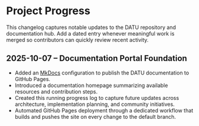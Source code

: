 # Project Progress

This changelog captures notable updates to the DATU repository and documentation hub. Add a dated entry whenever meaningful
work is merged so contributors can quickly review recent activity.

## 2025-10-07 – Documentation Portal Foundation

- Added an [MkDocs](https://www.mkdocs.org/) configuration to publish the DATU documentation to GitHub Pages.
- Introduced a documentation homepage summarizing available resources and contribution steps.
- Created this running progress log to capture future updates across architecture, implementation planning, and community
  initiatives.
- Automated GitHub Pages deployment through a dedicated workflow that builds and pushes the site on every change to the default
  branch.
